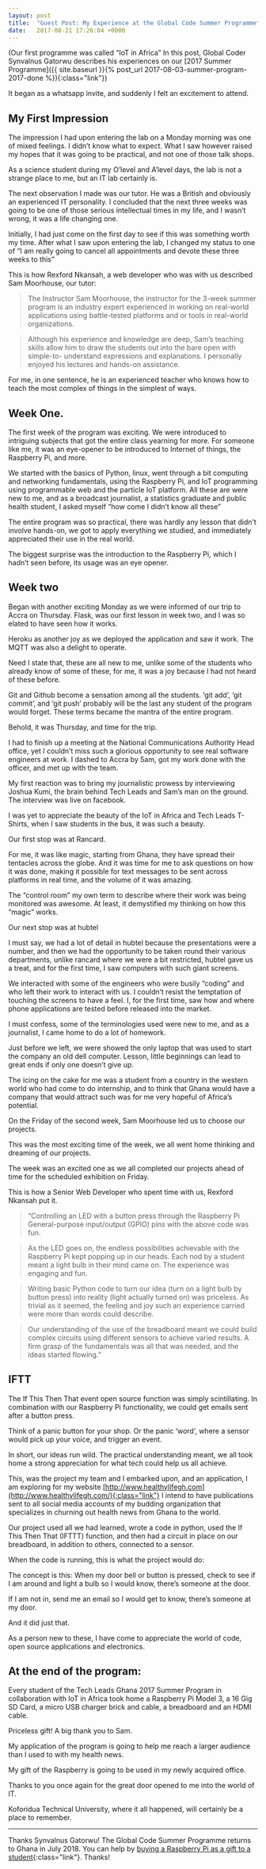 ```yaml
---
layout: post
title:  "Guest Post: My Experience at the Global Code Summer Programme"
date:   2017-08-21 17:26:04 +0000
---
```


(Our first programme was called “IoT in Africa” In this post, Global Coder Synvalnus Gatorwu describes his experiences on our [2017 Summer Programme]({{ site.baseurl }}{% post_url 2017-08-03-summer-program-2017-done %}){:class="link"})

It began as a whatsapp invite, and suddenly I felt an excitement to attend.

## My First Impression
The impression I had upon entering the lab on a Monday morning was one of mixed feelings. I didn’t know what to expect. What I saw however raised my hopes that it was going to be practical, and not one of those talk shops.

As a science student during my O’level and A’level days, the lab is not a strange place to me, but an IT lab certainly is.

The next observation I made was our tutor. He was a British and obviously an experienced IT personality. I concluded that the next three weeks was going to be one of those serious intellectual times in my life, and I wasn’t wrong, it was a life changing one.

Initially, I had just come on the first day to see if this was something worth my time. After what I saw upon entering the lab, I changed my status to one of “I am really going to cancel all appointments and devote these three weeks to this”

This is how Rexford Nkansah, a web developer who was with us described Sam Moorhouse, our tutor:

> The Instructor Sam Moorhouse, the instructor for the 3-week summer program is an industry expert experienced in working on real-world applications using battle-tested platforms and or tools in real-world organizations.

> Although his experience and knowledge are deep, Sam’s teaching skills allow him to draw the students out into the bare open with simple-to- understand expressions and explanations. I personally enjoyed his lectures and hands-on assistance.

For me, in one sentence, he is an experienced teacher who knows how to teach the most complex of things in the simplest of ways.

## Week One.
The first week of the program was exciting. We were introduced to intriguing subjects that got the entire class yearning for more. For someone like me, it was an eye-opener to be introduced to Internet of things, the Raspberry Pi, and more.

We started with the basics of Python, linux, went through a bit computing and networking fundamentals, using the Raspberry Pi, and IoT programming using programmable web and the particle IoT platform. All these are were new to me, and as a broadcast journalist, a statistics graduate and public health student, I asked myself “how come I didn’t know all these”

The entire program was so practical, there was hardly any lesson that didn’t involve hands-on, we got to apply everything we studied, and immediately appreciated their use in the real world.

The biggest surprise was the introduction to the Raspberry Pi, which I hadn’t seen before, its usage was an eye opener.

## Week two
Began with another exciting Monday as we were informed of our trip to Accra on Thursday. Flask, was our first lesson in week two, and I was so elated to have seen how it works.

Heroku as another joy as we deployed the application and saw it work. The MQTT was also a delight to operate.

Need I state that, these are all new to me, unlike some of the students who already know of some of these, for me, it was a joy because I had not heard of these before.

Git and Github become a sensation among all the students. ‘git add’, ‘git commit’, and ‘git push’ probably will be the last any student of the program would forget. These terms became the mantra of the entire program.

Behold, it was Thursday, and time for the trip.

I had to finish up a meeting at the National Communications Authority Head office, yet I
couldn’t miss such a glorious opportunity to see real software engineers at work. I dashed to Accra by 5am, got my work done with the officer, and met up with the team.

My first reaction was to bring my journalistic prowess by interviewing Joshua Kumi, the brain behind Tech Leads and Sam’s man on the ground. The interview was live on facebook.

I was yet to appreciate the beauty of the IoT in Africa and Tech Leads T-Shirts, when I saw students in the bus, it was such a beauty.

Our first stop was at Rancard.

For me, it was like magic, starting from Ghana, they have spread their tentacles across the globe. And it was time for me to ask questions on how it was done, making it possible for text messages to be sent across platforms in real time, and the volume of it was amazing.

The “control room” my own term to describe where their work was being monitored was
awesome. At least, it demystified my thinking on how this “magic” works.

Our next stop was at hubtel

I must say, we had a lot of detail in hubtel because the presentations were a number, and then we had the opportunity to be taken round their various departments, unlike rancard where we were a bit restricted, hubtel gave us a treat, and for the first time, I saw computers with such giant screens.

We interacted with some of the engineers who were busily “coding” and who left their work to interact with us. I couldn’t resist the temptation of touching the screens to have a feel. I, for the first time, saw how and where phone applications are tested before released into the market.

I must confess, some of the terminologies used were new to me, and as a journalist, I came home to do a lot of homework.

Just before we left, we were showed the only laptop that was used to start the company an old dell computer. Lesson, little beginnings can lead to great ends if only one doesn’t give up.

The icing on the cake for me was a student from a country in the western world who had come to do internship, and to think that Ghana would have a company that would attract such was for me very hopeful of Africa’s potential.

On the Friday of the second week, Sam Moorhouse led us to choose our projects.

This was the most exciting time of the week, we all went home thinking and dreaming of our projects.

The week was an excited one as we all completed our projects ahead of time for the scheduled exhibition on Friday.

This is how a Senior Web Developer who spent time with us, Rexford Nkansah put it.

> “Controlling an LED with a button press through the Raspberry Pi General-purpose input/output (GPIO) pins with the above code was fun.

> As the LED goes on, the endless possibilities achievable with the Raspberry Pi kept popping up in our heads. Each nod by a student meant a light bulb in their mind came on. The experience was engaging and fun.

> Writing basic Python code to turn our idea (turn on a light bulb by button press) into reality (light actually turned on) was priceless. As trivial as it seemed, the feeling and joy such an experience carried were more than words could describe.

> Our understanding of the use of the breadboard meant we could build complex circuits using different sensors to achieve varied results. A firm grasp of the fundamentals was all that was needed, and the ideas started flowing.”

## IFTT

The If This Then That event open source function was simply scintillating. In combination with our Raspberry Pi functionality, we could get emails sent after a button press.

Think of a panic button for your shop. Or the panic ‘word’, where a sensor would pick up your voice, and trigger an event.

In short, our ideas run wild. The practical understanding meant, we all took home a strong appreciation for what tech could help us all achieve.

This, was the project my team and I embarked upon, and an application, I am exploring for my website [http://www.healthylifegh.com](http://www.healthylifegh.com/){:class="link"} I intend to have publications sent to all social media accounts of my budding organization that specializes in churning out health news from Ghana to the world.

Our project used all we had learned, wrote a code in python, used the If This Then That (IFTTT) function, and then had a circuit in place on our breadboard, in addition to others, connected to a sensor.

When the code is running, this is what the project would do:

The concept is this: When my door bell or button is pressed, check to see if I am around and light a bulb so I would know, there’s someone at the door.

If I am not in, send me an email so I would get to know, there’s someone at my door.

And it did just that.

As a person new to these, I have come to appreciate the world of code, open source applications and electronics.

## At the end of the program:
Every student of the Tech Leads Ghana 2017 Summer Program in collaboration with IoT in Africa took home a Raspberry Pi Model 3, a 16 Gig SD Card, a micro USB charger brick and cable, a breadboard and an HDMI cable.

Priceless gift! A big thank you to Sam.

My application of the program is going to help me reach a larger audience than I used to with my health news.

My gift of the Raspberry is going to be used in my newly acquired office.

Thanks to you once again for the great door opened to me into the world of IT.

Koforidua Technical University, where it all happened, will certainly be a place to remember.

---

Thanks Synvalnus Gatorwu! The Global Code Summer Programme returns to Ghana in July 2018. You can help by [buying a Raspberry Pi as a gift to a student](https://justgiving.com/GlobalCode){:class="link"}. Thanks!
